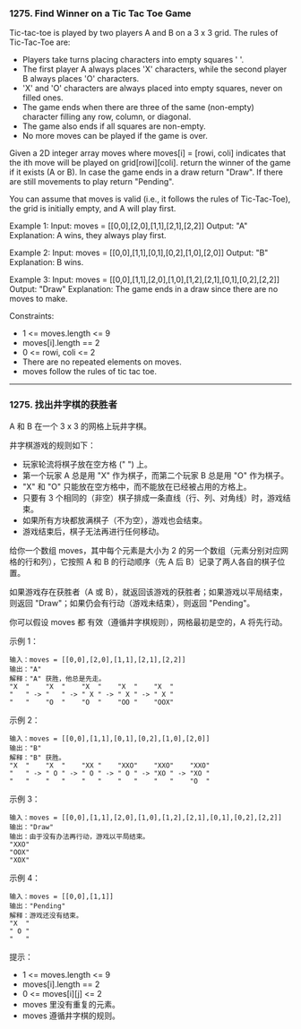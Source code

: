 ### 1275. Find Winner on a Tic Tac Toe Game
Tic-tac-toe is played by two players A and B on a 3 x 3 grid. The rules of Tic-Tac-Toe are:

* Players take turns placing characters into empty squares ' '.
* The first player A always places 'X' characters, while the second player B always places 'O' characters.
* 'X' and 'O' characters are always placed into empty squares, never on filled ones.
* The game ends when there are three of the same (non-empty) character filling any row, column, or diagonal.
* The game also ends if all squares are non-empty.
* No more moves can be played if the game is over.

Given a 2D integer array moves where moves[i] = [rowi, coli] indicates that the ith move will be played on grid[rowi][coli]. return the winner of the game if it exists (A or B). In case the game ends in a draw return "Draw". If there are still movements to play return "Pending".

You can assume that moves is valid (i.e., it follows the rules of Tic-Tac-Toe), the grid is initially empty, and A will play first.

Example 1:
	Input: moves = [[0,0],[2,0],[1,1],[2,1],[2,2]]
	Output: "A"
	Explanation: A wins, they always play first.

Example 2:
	Input: moves = [[0,0],[1,1],[0,1],[0,2],[1,0],[2,0]]
	Output: "B"
	Explanation: B wins.

Example 3:
	Input: moves = [[0,0],[1,1],[2,0],[1,0],[1,2],[2,1],[0,1],[0,2],[2,2]]
	Output: "Draw"
	Explanation: The game ends in a draw since there are no moves to make.



Constraints:

* 1 <= moves.length <= 9
* moves[i].length == 2
* 0 <= rowi, coli <= 2
* There are no repeated elements on moves.
* moves follow the rules of tic tac toe.

----

### 1275. 找出井字棋的获胜者
A 和 B 在一个 3 x 3 的网格上玩井字棋。

井字棋游戏的规则如下：

* 玩家轮流将棋子放在空方格 (" ") 上。
* 第一个玩家 A 总是用 "X" 作为棋子，而第二个玩家 B 总是用 "O" 作为棋子。
* "X" 和 "O" 只能放在空方格中，而不能放在已经被占用的方格上。
* 只要有 3 个相同的（非空）棋子排成一条直线（行、列、对角线）时，游戏结束。
* 如果所有方块都放满棋子（不为空），游戏也会结束。
* 游戏结束后，棋子无法再进行任何移动。

给你一个数组 moves，其中每个元素是大小为 2 的另一个数组（元素分别对应网格的行和列），它按照 A 和 B 的行动顺序（先 A 后 B）记录了两人各自的棋子位置。

如果游戏存在获胜者（A 或 B），就返回该游戏的获胜者；如果游戏以平局结束，则返回 "Draw"；如果仍会有行动（游戏未结束），则返回 "Pending"。

你可以假设 moves 都 有效（遵循井字棋规则），网格最初是空的，A 将先行动。



示例 1：

	输入：moves = [[0,0],[2,0],[1,1],[2,1],[2,2]]
	输出："A"
	解释："A" 获胜，他总是先走。
	"X  "    "X  "    "X  "    "X  "    "X  "
	"   " -> "   " -> " X " -> " X " -> " X "
	"   "    "O  "    "O  "    "OO "    "OOX"

示例 2：

	输入：moves = [[0,0],[1,1],[0,1],[0,2],[1,0],[2,0]]
	输出："B"
	解释："B" 获胜。
	"X  "    "X  "    "XX "    "XXO"    "XXO"    "XXO"
	"   " -> " O " -> " O " -> " O " -> "XO " -> "XO "
	"   "    "   "    "   "    "   "    "   "    "O  "

示例 3：

	输入：moves = [[0,0],[1,1],[2,0],[1,0],[1,2],[2,1],[0,1],[0,2],[2,2]]
	输出："Draw"
	输出：由于没有办法再行动，游戏以平局结束。
	"XXO"
	"OOX"
	"XOX"

示例 4：

	输入：moves = [[0,0],[1,1]]
	输出："Pending"
	解释：游戏还没有结束。
	"X  "
	" O "
	"   "



提示：

* 1 <= moves.length <= 9
* moves[i].length == 2
* 0 <= moves[i][j] <= 2
* moves 里没有重复的元素。
* moves 遵循井字棋的规则。

